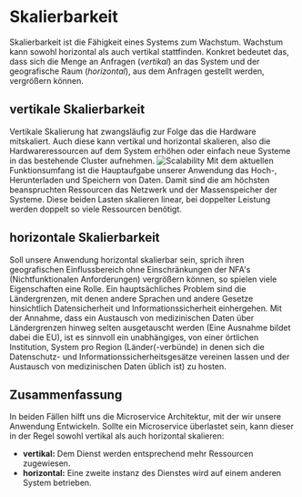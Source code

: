 # Skalierbarkeit

Skalierbarkeit ist die Fähigkeit eines Systems zum Wachstum. Wachstum kann sowohl horizontal als auch vertikal stattfinden. Konkret bedeutet das, dass sich die Menge an Anfragen (_vertikal_) an das System und der geografische Raum (_horizontal_), aus dem Anfragen gestellt werden, vergrößern können.

## vertikale Skalierbarkeit
Vertikale Skalierung hat zwangsläufig zur Folge das die Hardware mitskaliert. Auch diese kann vertikal und horizontal skalieren, also die Hardwareressourcen auf dem System erhöhen oder einfach neue Systeme in das bestehende Cluster aufnehmen.
![Scalability](https://www.scaleuptech.com/de/wp-content/uploads/2016/09/ScaleUp_und_ScaleOut_2.png)
Mit dem aktuellen Funktionsumfang ist die Hauptaufgabe unserer Anwendung das Hoch-, Herunterladen und Speichern von Daten. Damit sind die am höchsten beanspruchten Ressourcen das Netzwerk und der Massenspeicher der Systeme. Diese beiden Lasten skalieren linear, bei doppelter Leistung werden doppelt so viele Ressourcen benötigt.

## horizontale Skalierbarkeit
Soll unsere Anwendung horizontal skalierbar sein, sprich ihren geografischen Einflussbereich ohne Einschränkungen der NFA's (Nichtfunktionalen Anforderungen) vergrößern können, so spielen viele Eigenschaften eine Rolle. Ein hauptsächliches Problem sind die Ländergrenzen, mit denen andere Sprachen und andere Gesetze hinsichtlich Datensicherheit und Informationssicherheit einhergehen.
Mit der Annahme, dass ein Austausch von medizinischen Daten über Ländergrenzen hinweg selten ausgetauscht werden (Eine Ausnahme bildet dabei die EU), ist es sinnvoll ein unabhängiges, von einer örtlichen Institution, System pro Region (Länder(-verbünde) in denen sich die Datenschutz- und Informationssicherheitsgesätze vereinen lassen und der Austausch von medizinischen Daten üblich ist) zu hosten.

## Zusammenfassung
In beiden Fällen hilft uns die Microservice Architektur, mit der wir unsere Anwendung Entwickeln. Sollte ein Microservice überlastet sein, kann dieser in der Regel sowohl vertikal als auch horizontal skalieren:

 - **vertikal:** Dem Dienst werden entsprechend mehr Ressourcen zugewiesen.
 - **horizontal:** Eine zweite instanz des Dienstes wird auf einem anderen System betrieben.
